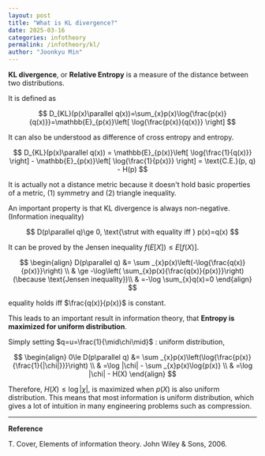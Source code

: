 ```yaml
---
layout: post
title: "What is KL divergence?"
date: 2025-03-16
categories: infotheory
permalink: /infotheory/kl/
author: "Joonkyu Min"
---
```



**KL divergence**, or **Relative Entropy** is a measure of the distance between two distributions.

It is defined as

$$
D_{KL}(p(x)\parallel q(x))=\sum_{x}p(x)\log{\frac{p(x)}{q(x)}}=\mathbb{E}_{p(x)}\left[ \log{\frac{p(x)}{q(x)}} \right]
$$

It can also be understood as difference of cross entropy and entropy.

$$
D_{KL}(p(x)\parallel q(x)) = \mathbb{E}_{p(x)}\left[ \log{\frac{1}{q(x)}} \right] - \mathbb{E}_{p(x)}\left[ \log{\frac{1}{p(x)}} \right] = \text{C.E.}(p, q) - H(p)
$$

It is actually not a distance metric because it doesn't hold basic properties of a metric, (1) symmetry and (2) triangle inequality.

An important property is that KL divergence is always non-negative. (Information inequality)

$$
D(p\parallel q)\ge 0, \text{\strut with equality iff } p(x)=q(x)
$$

It can be proved by the Jensen inequality $f(E[X])\le E[f(X)]$.

$$
\begin{align}
D(p\parallel q) &= \sum _{x}p(x)\left(-\log{\frac{q(x)}{p(x)}}\right) \\
 & \ge -\log\left( \sum_{x}p(x){\frac{q(x)}{p(x)}}\right) (\because \text{Jensen inequality})\\
 & =-\log \sum_{x}q(x)=0
\end{align}
$$

equality holds iff $\frac{q(x)}{p(x)}$ is constant.


This leads to an important result in information theory, that **Entropy is maximized for uniform distribution**.

Simply setting $q=u=\frac{1}{\mid\chi\mid}$
: uniform distribution,

$$
\begin{align}
0\le D(p\parallel q) &= \sum _{x}p(x)\left(\log{\frac{p(x)}{\frac{1}{|\chi|}}}\right) \\
 & =\log |\chi| - \sum _{x}p(x)\log{p(x)} \\
 & =\log |\chi| - H(X)
\end{align}
$$

Therefore, $H(X)\le \log|\chi|$, is maximized when $p(X)$ is also uniform distribution.
This means that most information is uniform distribution, which gives a lot of intuition in many engineering problems such as compression.

---
**Reference**

T. Cover, Elements of information theory. John Wiley & Sons, 2006.
